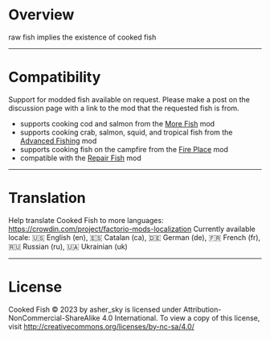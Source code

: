 # Overview
raw fish implies the existence of cooked fish

------------------------
# Compatibility
Support for modded fish available on request. Please make a post on the discussion page with a link to the mod that the requested fish is from.

- supports cooking cod and salmon from the [More Fish](https://mods.factorio.com/mod/more-fish) mod
- supports cooking crab, salmon, squid, and tropical fish from the [Advanced Fishing](https://mods.factorio.com/mod/Advanced_Fishing) mod
- supports cooking fish on the campfire from the [Fire Place](https://mods.factorio.com/mod/fire-place) mod
- compatible with the [Repair Fish](https://mods.factorio.com/mod/repair-fish) mod

---------------------
# Translation
Help translate Cooked Fish to more languages: https://crowdin.com/project/factorio-mods-localization
Currently available locale:
🇺🇸 English (en), 🇪🇸 Catalan (ca), 🇩🇪 German (de), 🇫🇷 French (fr), 🇷🇺 Russian (ru), 🇺🇦 Ukrainian (uk)

----------------------
# License
Cooked Fish © 2023 by asher_sky is licensed under Attribution-NonCommercial-ShareAlike 4.0 International. 
To view a copy of this license, visit http://creativecommons.org/licenses/by-nc-sa/4.0/